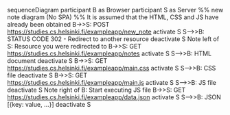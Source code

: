 sequenceDiagram
    participant B as Browser
    participant S as Server
    %% new note diagram (No SPA)
    %% It is assumed that the HTML, CSS and JS have already been obtained
    B->>S: POST https://studies.cs.helsinki.fi/exampleapp/new_note
    activate S
    S-->>B: STATUS CODE 302 - Redirect to another resource
    deactivate S
    Note left of S: Resource you were redirected to
    B->>S: GET https://studies.cs.helsinki.fi/exampleapp/notes
    activate S
    S-->>B: HTML document
    deactivate S 
    B->>S: GET https://studies.cs.helsinki.fi/exampleapp/main.css
    activate S
    S-->>B: CSS file
    deactivate S
    B->>S: GET https://studies.cs.helsinki.fi/exampleapp/main.js
    activate S
    S-->>B: JS file
    deactivate S
    Note right of B: Start executing JS file
    B->>S: GET https://studies.cs.helsinki.fi/exampleapp/data.json
    activate S
    S-->>B: JSON [{key: value, ...}]
    deactivate S